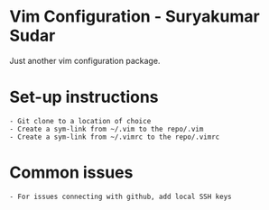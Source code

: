 # Vim Configuration - Suryakumar Sudar

Just another vim configuration package.

# Set-up instructions

    - Git clone to a location of choice
    - Create a sym-link from ~/.vim to the repo/.vim
    - Create a sym-link from ~/.vimrc to the repo/.vimrc

# Common issues
    
    - For issues connecting with github, add local SSH keys
